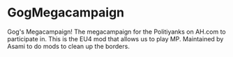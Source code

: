 # GogMegacampaign
Gog's Megacampaign!
The megacampaign for the Politiyanks on AH.com to participate in. This is the EU4 mod that allows us to play MP. 
Maintained by Asami to do mods to clean up the borders.

